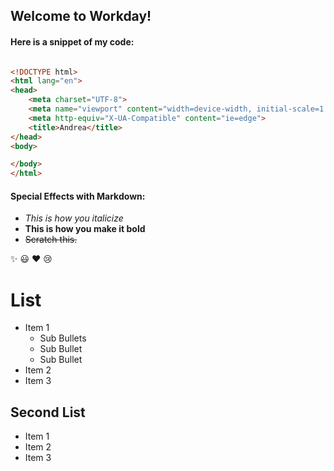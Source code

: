 ## **Welcome to Workday!**

#### Here is a snippet of my code:
```html

<!DOCTYPE html>
<html lang="en">
<head>
    <meta charset="UTF-8">
    <meta name="viewport" content="width=device-width, initial-scale=1.0">
    <meta http-equiv="X-UA-Compatible" content="ie=edge">
    <title>Andrea</title>
</head>
<body>

</body>
</html>
```
#### Special Effects with Markdown:
* *This is how you italicize*
* **This is how you make it bold**
* ~~Scratch this.~~

:sparkles:
:smiley:
:heart:
:cry:

# List
- Item 1
    - Sub Bullets
    - Sub Bullet
    - Sub Bullet
- Item 2
- Item 3

## Second List
- Item 1
- Item 2
- Item 3
